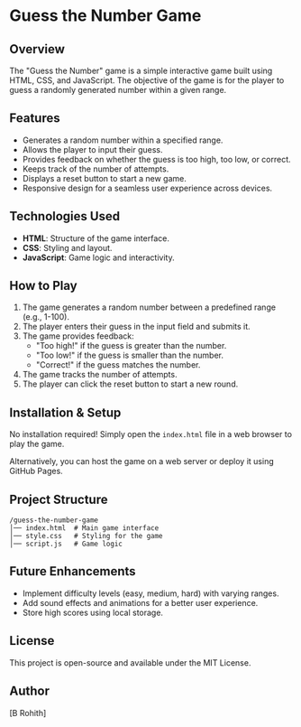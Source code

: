 # Guess the Number Game

## Overview
The "Guess the Number" game is a simple interactive game built using HTML, CSS, and JavaScript. The objective of the game is for the player to guess a randomly generated number within a given range.

## Features
- Generates a random number within a specified range.
- Allows the player to input their guess.
- Provides feedback on whether the guess is too high, too low, or correct.
- Keeps track of the number of attempts.
- Displays a reset button to start a new game.
- Responsive design for a seamless user experience across devices.

## Technologies Used
- **HTML**: Structure of the game interface.
- **CSS**: Styling and layout.
- **JavaScript**: Game logic and interactivity.

## How to Play
1. The game generates a random number between a predefined range (e.g., 1-100).
2. The player enters their guess in the input field and submits it.
3. The game provides feedback:
   - "Too high!" if the guess is greater than the number.
   - "Too low!" if the guess is smaller than the number.
   - "Correct!" if the guess matches the number.
4. The game tracks the number of attempts.
5. The player can click the reset button to start a new round.

## Installation & Setup
No installation required! Simply open the `index.html` file in a web browser to play the game.

Alternatively, you can host the game on a web server or deploy it using GitHub Pages.

## Project Structure
```
/guess-the-number-game
│── index.html  # Main game interface
│── style.css   # Styling for the game
│── script.js   # Game logic
```

## Future Enhancements
- Implement difficulty levels (easy, medium, hard) with varying ranges.
- Add sound effects and animations for a better user experience.
- Store high scores using local storage.

## License
This project is open-source and available under the MIT License.

## Author
[B Rohith]

